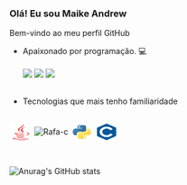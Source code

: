 ### Olá! Eu sou Maike Andrew
Bem-vindo ao meu perfil GitHub  
- Apaixonado por programação. 💻
<br><br/>
<a href="https://instagram.com/maike_andrew" target="_blank"><img src="https://img.shields.io/badge/-Instagram-%23E4405F?style=for-the-badge&logo=instagram&logoColor=white" target="_blank"></a>
<a href="https://www.linkedin.com/in/maike-andrew-0a9573197" target="_blank"><img src="https://img.shields.io/badge/-LinkedIn-%230077B5?style=for-the-badge&logo=linkedin&logoColor=white" target="_blank"></a>
<a href = "mailto:andrew.maike10@gmail.com"><img src="https://img.shields.io/badge/-Gmail-%23333?style=for-the-badge&logo=gmail&logoColor=white" target="_blank"></a>
##

- Tecnologias que mais tenho familiaridade
<div style="display: inline_block"><br>
  <img align="center" alt="Rafa-Js" height="30" width="40" src="https://raw.githubusercontent.com/devicons/devicon/master/icons/java/java-plain.svg">
  <img align="center" alt="Rafa-c" height="30" width="40" src="https://cdn.jsdelivr.net/gh/devicons/devicon@latest/icons/spring/spring-original.svg">
  <img align="center" alt="Rafa-Python" height="30" width="40" src="https://raw.githubusercontent.com/devicons/devicon/master/icons/python/python-original.svg">
  <img align="center" alt="Rafa-c" height="30" width="40" src="https://raw.githubusercontent.com/devicons/devicon/master/icons/c/c-plain.svg"> 
</div><br/>

## 
![Anurag's GitHub stats](https://github-readme-stats.vercel.app/api?username=maikeandrew&show_icons=true&theme=tokyonight)
##


